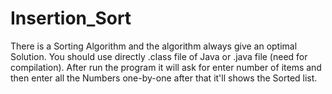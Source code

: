 # Insertion_Sort

There is a Sorting Algorithm and the algorithm always give an optimal Solution. You should use directly .class file of Java or .java file (need for compilation).
After run the program it will ask for enter number of items and then enter all the Numbers one-by-one after that it'll shows the Sorted list.
